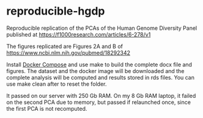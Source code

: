 # reproducible-hgdp
Reproducible replication of the PCAs of the Human Genome Diversity Panel published at https://f1000research.com/articles/6-278/v1

The figures replicated are Figures 2A and B of https://www.ncbi.nlm.nih.gov/pubmed/18292342

Install [Docker Compose](https://docs.docker.com/compose/install/) and use make to build the complete docx file and figures. The dataset and the docker image will be downloaded and the complete analysis will be computed and results stored in rds files. You can use make clean after to reset the folder.

It passed on our server with 250 Gb RAM. On my 8 Gb RAM laptop, it failed on the second PCA due to memory, but passed if relaunched once, since the first PCA is not recomputed. 
